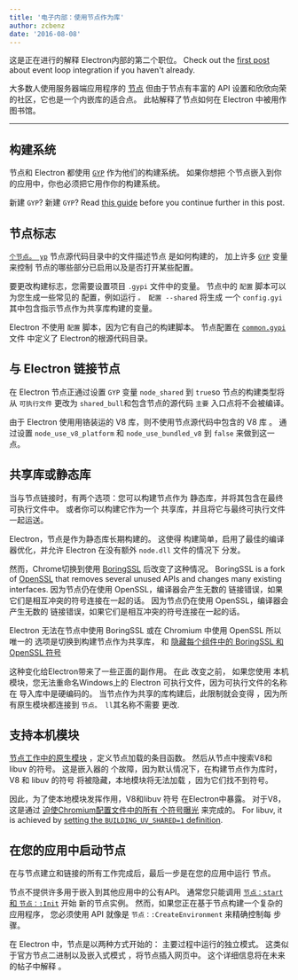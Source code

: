 ```yaml
---
title: '电子内部：使用节点作为库'
author: zcbenz
date: '2016-08-08'
---
```


这是正在进行的解释 Electron内部的第二个职位。 Check out the [first post](https://electronjs.org/blog/2016/07/28/electron-internals-node-integration) about event loop integration if you haven't already.

大多数人使用服务器端应用程序的 [节点](https://nodejs.org) 但由于节点有丰富的 API 设置和欣欣向荣的社区，它也是一个内嵌库的适合点。 此帖解释了节点如何在 Electron 中被用作图书馆。

---

## 构建系统

节点和 Electron 都使用 [`GYP`](https://gyp.gsrc.io) 作为他们的构建系统。 如果你想把 个节点嵌入到你的应用中，你也必须把它用作你的构建系统。

新建 `GYP`? 新建 `GYP`? Read [this guide](https://gyp.gsrc.io/docs/UserDocumentation.md) before you continue further in this post.

## 节点标志

[`个节点。 yp`](https://github.com/nodejs/node/blob/v6.3.1/node.gyp) 节点源代码目录中的文件描述节点 是如何构建的， 加上许多 [`GYP`](https://gyp.gsrc.io) 变量来控制 节点的哪些部分已启用以及是否打开某些配置。

要更改构建标志，您需要设置项目 `.gypi` 文件中的变量。 节点中的 `配置` 脚本可以为您生成一些常见的 配置，例如运行 `。 配置 --shared` 将生成 一个 `config.gyi` 其中包含指示节点作为共享库构建的变量。

Electron 不使用 `配置` 脚本，因为它有自己的构建脚本。 节点配置在 [`common.gypi`](https://github.com/electron/electron/blob/master/common.gypi) 文件 中定义了 Electron的根源代码目录。

## 与 Electron 链接节点

在 Electron 节点正通过设置 `GYP` 变量 `node_shared` 到 `true`so 节点的构建类型将从 `可执行文件` 更改为 `shared_bull`和包含节点的源代码 `主要` 入口点将不会被编译。

由于 Electron 使用用铬装运的 V8 库，则不使用节点源代码中包含的 V8 库 。 通过设置 `node_use_v8_platform` 和 `node_use_bundled_v8` 到 `false` 来做到这一点。

## 共享库或静态库

当与节点链接时，有两个选项：您可以构建节点作为 静态库，并将其包含在最终可执行文件中。 或者你可以构建它作为一个 共享库，并且将它与最终可执行文件一起运送。

Electron，节点是作为静态库长期构建的。 这使得 构建简单，启用了最佳的编译器优化，并允许 Electron 在没有额外 `node.dll` 文件的情况下 分发。

然而，Chrome切换到使用 [BoringSSL](https://boringssl.googlesource.com/boringssl) 后改变了这种情况。 BoringSSL is a fork of [OpenSSL](https://www.openssl.org) that removes several unused APIs and changes many existing interfaces. 因为节点仍在使用 OpenSSL，编译器会产生无数的 链接错误，如果它们是相互冲突的符号连接在一起的话。 因为节点仍在使用 OpenSSL，编译器会产生无数的 链接错误，如果它们是相互冲突的符号连接在一起的话。

Electron 无法在节点中使用 BoringSSL 或在 Chromium 中使用 OpenSSL 所以唯一的 选项是切换到构建节点作为共享库， 和 [隐藏每个组件中的 BoringSSL 和 OpenSSL 符号](https://github.com/electron/electron/blob/v1.3.2/common.gypi#L209-L218)

这种变化给Electron带来了一些正面的副作用。 在此 改变之前， 如果您使用 本机模块，您无法重命名Windows上的 Electron 可执行文件，因为可执行文件的名称在 导入库中是硬编码的。 当节点作为共享的库构建后，此限制就会变得 ，因为所有原生模块都连接到 `节点。 ll`其名称不需要 更改.

## 支持本机模块

[节点工作中的原生模块](https://nodejs.org/api/addons.html) ，定义节点加载的条目函数。 然后从节点中搜索V8和libuv 的符号。 这是嵌入器的 个故障，因为默认情况下，在构建节点作为库时，V8 和 libuv 的符号 将被隐藏，本地模块将无法加载 ，因为它们找不到符号。

因此，为了使本地模块发挥作用，V8和libuv 符号 在Electron中暴露。 对于V8，这是通过 [迫使Chromium配置文件中的所有 个符号曝光](https://github.com/electron/libchromiumcontent/blob/v51.0.2704.61/chromiumcontent/chromiumcontent.gypi#L104-L122) 来完成的。 For libuv, it is achieved by [setting the `BUILDING_UV_SHARED=1` definition](https://github.com/electron/electron/blob/v1.3.2/common.gypi#L219-L228).

## 在您的应用中启动节点

在与节点建立和链接的所有工作完成后，最后一步是在您的应用中运行 节点。

节点不提供许多用于嵌入到其他应用中的公有API。 通常您只能调用 [`节点：start` 和 `节点：:Init`](https://github.com/nodejs/node/blob/v6.3.1/src/node.h#L187-L191) 开始 新的节点实例。 然而，如果您正在基于节点构建一个复杂的应用程序， 您必须使用 API 就像是 `节点：:CreateEnvironment` 来精确控制每 步骤。

在 Electron 中，节点是以两种方式开始的： 主要过程中运行的独立模式。 这类似于官方节点二进制以及嵌入式模式 ，将节点插入网页中。 这个详细信息将在未来的帖子中解释 。

